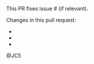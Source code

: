 <!--
Thank you for submitting new code to Firefly III, or any of the related projects. Please read the following rules carefully.

- Please do not submit solutions for problems that are not already reported in an issue.
- Unfortunately, Firefly III can't be your learning experience. If you're new to all of this, please open an issue first.
- Please do not open PRs to "discuss" possible solutions or to "get feedback" on your code. I simply don't have time for that.
- Pull requests for the MAIN branch will be closed.
- DO NOT include translated strings in your PR.
- PRs (or parts thereof) that only fix issues inside code comments will not be accepted.

If it feels necessary to open an issue first, please do so, before you open a PR.

See also: https://docs.firefly-iii.org/explanation/support/#contributing-code

-->
    
This PR fixes issue # (if relevant).

Changes in this pull request:

-
-
-

@JC5
